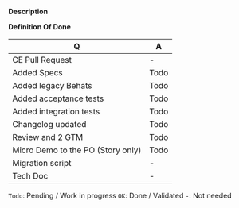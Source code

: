 **Description**

**Definition Of Done**

| Q                                 | A
| --------------------------------- | ---
| CE Pull Request                   | -
| Added Specs                       | Todo
| Added legacy Behats               | Todo
| Added acceptance tests            | Todo
| Added integration tests           | Todo
| Changelog updated                 | Todo
| Review and 2 GTM                  | Todo
| Micro Demo to the PO (Story only) | Todo
| Migration script                  | -
| Tech Doc                          | -

`Todo`: Pending / Work in progress
`OK`: Done / Validated
`-`: Not needed
